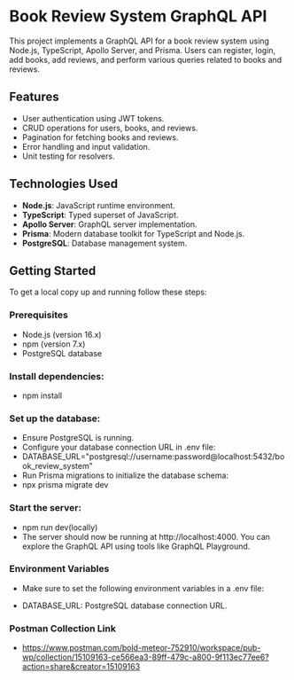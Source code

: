 # Book Review System GraphQL API

This project implements a GraphQL API for a book review system using Node.js, TypeScript, Apollo Server, and Prisma. Users can register, login, add books, add reviews, and perform various queries related to books and reviews.

## Features

- User authentication using JWT tokens.
- CRUD operations for users, books, and reviews.
- Pagination for fetching books and reviews.
- Error handling and input validation.
- Unit testing for resolvers.

## Technologies Used

- **Node.js**: JavaScript runtime environment.
- **TypeScript**: Typed superset of JavaScript.
- **Apollo Server**: GraphQL server implementation.
- **Prisma**: Modern database toolkit for TypeScript and Node.js.
- **PostgreSQL**: Database management system.

## Getting Started

To get a local copy up and running follow these steps:

### Prerequisites

- Node.js (version 16.x)
- npm (version 7.x)
- PostgreSQL database

### Install dependencies:
- npm install

### Set up the database:
- Ensure PostgreSQL is running.
-  Configure your database connection URL in .env file:
- DATABASE_URL="postgresql://username:password@localhost:5432/book_review_system"
- Run Prisma migrations to initialize the database schema:
- npx prisma migrate dev

### Start the server:
- npm run dev(locally)
- The server should now be running at http://localhost:4000. You can explore the GraphQL API using tools like GraphQL Playground.

### Environment Variables
- Make sure to set the following environment variables in a .env file:

- DATABASE_URL: PostgreSQL database connection URL.

### Postman Collection Link

- https://www.postman.com/bold-meteor-752910/workspace/pub-wp/collection/15109163-ce566ea3-89ff-479c-a800-9f113ec77ee6?action=share&creator=15109163 
